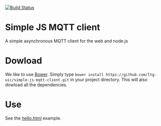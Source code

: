 [![Build Status](https://travis-ci.org/tebemis/simple-js-mqtt-client.svg)](https://travis-ci.org/tebemis/simple-js-mqtt-client)
# Simple JS MQTT client
A simple asynchronous MQTT client for the web and node.js

# Dowload
We like to use [Bower](http://bower.io/). Simply type `bower install https://github.com/ltg-uic/simple-js-mqtt-client.git` in your project directory. This will also dowload all the dependencies.

# Use
See the [hello.html](https://github.com/ltg-uic/simple-js-mqtt-client/blob/master/examples/hello.html) example.

